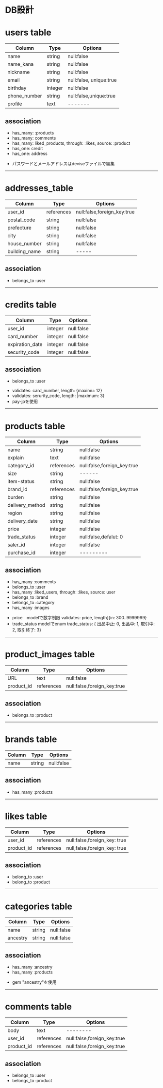 # DB設計

# users table
|Column|Type|Options|
|------|----|-------|
|name|string|null:false|
|name_kana|string|null:false|
|nickname|string|null:false|
|email|string|null:false, unique:true|
|birthday|integer|null:false|
|phone_number|string|null:false,unique:true|
|profile|text|-------|

## association
- has_many: :products
- has_many: comments
- has_many: liked_products, through: :likes, source: :product
- has_one: credit
- has_one: address

* パスワードとメールアドレスはdeviseファイルで編集
--------------------------------------------------------------------
# addresses_table
|Column|Type|Options|
|------|----|-------|
|user_id|references|null:false,foreign_key:true|
|postal_code|string|null:false|
|prefecture|string|null:false|
|city|string|null:false|
|house_number|string|null:false|
|building_name|string|-----|

## association
- belongs_to :user


--------------------------------------------------------------------

# credits table
|Column|Type|Options|
|------|----|-------|
|user_id|integer|null:false|
|card_number|integer|null:false|
|expiration_date|integer|null:false|
|security_code|integer|null:false|
## association
- belongs_to :user

* validates: card_number, length: {maximu: 12}
* validates: serurity_code, length: |maximum: 3}
* pay-jpを使用

--------------------------------------------------------------------

# products table
|Column|Type|Options|
|------|----|-------|
|name|string|null:false|
|explain|text|null:false|
|category_id|references|null:false,foreign_key:true|
|size|string|------|
|item-status|string|null:false|
|brand_id|references|null:false,foreign_key:true|
|burden|string|null:false|
|delivery_method|string|null:false|
|region|string|null:false|
|delivery_date|string|null:false|
|price|integer|null:false|
|trade_status|integer|null:false,defalut: 0|
|saler_id|integer|null:false|
|purchase_id|integer|---------|

## association
- has_many :comments
- belongs_to :user
- has_many :liked_users, through: :likes, source: user
- belongs_to :brand
- belongs_to :category
- has_many :images

* price　modelで数字制限 validates: price, length]{in: 300..9999999}
* trade_status modelでenum trade_status: { 出品中止: 0, 出品中: 1, 取引中: 2, 取引終了: 3}

---------------------------------------------------------------------
# product_images table
|Column|Type|Options|
|------|----|-------|
|URL|text|null:false|
|product_id|references|null:false,foreign_key:true|

## association
- belongs_to :product

----------------------------------------------------------------------
# brands table
|Column|Type|Options|
|------|----|-------|
|name|string|null:false|

## association
- has_many :products

-----------------------------------------------------------------------
# likes table
|Column|Type|Options|
|------|----|-------|
|user_id|references|null:false,foreign_key: true|
|product_id|references|null,false,foreign_key: true|

## association
- belong_to :user
- belong_to :product

-----------------------------------------------------------------------
# categories table
|Column|Type|Options|
|------|----|-------|
|name|string|null:false|
|ancestry|string|null:false|

## association
- has_many :ancestry
- has_many :products

* gem "ancestry"を使用

---------------------------------------------------------------------------
# comments table
|Column|Type|Options|
|------|----|-------|
|body|text|--------|
|user_id|references|null:false,foreign_key:true|
|product_id|references|null:false,foreign_key:true|

## association
- belongs_to :user
- belongs_to :product

